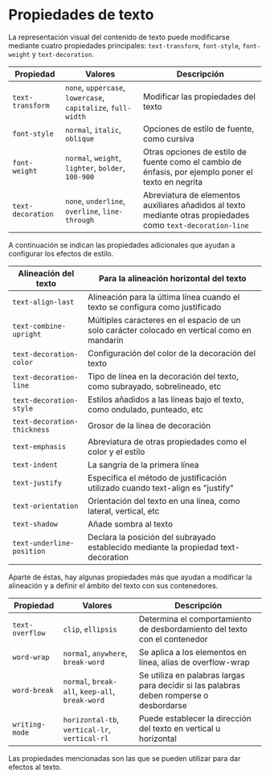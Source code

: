 # Propiedades de texto

La representación visual del contenido de texto puede modificarse mediante cuatro propiedades principales: `text-transform`, `font-style`, `font-weight` y `text-decoration`.

| Propiedad         | Valores                                                      | Descripción                                                                                                  |
| ----------------- | ------------------------------------------------------------ | ------------------------------------------------------------------------------------------------------------ |
| `text-transform`  | `none`, `uppercase`, `lowercase`, `capitalize`, `full-width` | Modificar las propiedades del texto                                                                          |
| `font-style`      | `normal`, `italic`, `oblique`                                | Opciones de estilo de fuente, como cursiva                                                                   |
| `font-weight`     | `normal`, `weight`, `lighter`, `bolder`, `100-900`           | Otras opciones de estilo de fuente como el cambio de énfasis, por ejemplo poner el texto en negrita          |
| `text-decoration` | `none`, `underline`, `overline`, `line-through`              | Abreviatura de elementos auxiliares añadidos al texto mediante otras propiedades como `text-decoration-line` |

A continuación se indican las propiedades adicionales que ayudan a configurar los efectos de estilo.

| Alineación del texto        | Para la alineación horizontal del texto                                                      |
| --------------------------- | -------------------------------------------------------------------------------------------- |
| `text-align-last`           | Alineación para la última línea cuando el texto se configura como justificado                |
| `text-combine-upright`      | Múltiples caracteres en el espacio de un solo carácter colocado en vertical como en mandarín |
| `text-decoration-color`     | Configuración del color de la decoración del texto                                           |
| `text-decoration-line`      | Tipo de línea en la decoración del texto, como subrayado, sobrelineado, etc                  |
| `text-decoration-style`     | Estilos añadidos a las líneas bajo el texto, como ondulado, punteado, etc                    |
| `text-decoration-thickness` | Grosor de la línea de decoración                                                             |
| `text-emphasis`             | Abreviatura de otras propiedades como el color y el estilo                                   |
| `text-indent`               | La sangría de la primera línea                                                               |
| `text-justify`              | Especifica el método de justificación utilizado cuando text-align es "justify"               |
| `text-orientation`          | Orientación del texto en una línea, como lateral, vertical, etc                              |
| `text-shadow`               | Añade sombra al texto                                                                        |
| `text-underline-position`   | Declara la posición del subrayado establecido mediante la propiedad text-decoration          |

Aparte de éstas, hay algunas propiedades más que ayudan a modificar la alineación y a definir el ámbito del texto con sus contenedores.

| Propiedad       | Valores                                         | Descripción                                                                             |
| --------------- | ----------------------------------------------- | --------------------------------------------------------------------------------------- |
| `text-overflow` | `clip`, `ellipsis`                              | Determina el comportamiento de desbordamiento del texto con el contenedor               |
| `word-wrap`     | `normal`, `anywhere`, `break-word`              | Se aplica a los elementos en línea, alias de overflow-wrap                              |
| `word-break`    | `normal`, `break-all`, `keep-all`, `break-word` | Se utiliza en palabras largas para decidir si las palabras deben romperse o desbordarse |
| `writing-mode`  | `horizontal-tb`, `vertical-lr`, `vertical-rl`   | Puede establecer la dirección del texto en vertical u horizontal                        |

Las propiedades mencionadas son las que se pueden utilizar para dar efectos al texto.